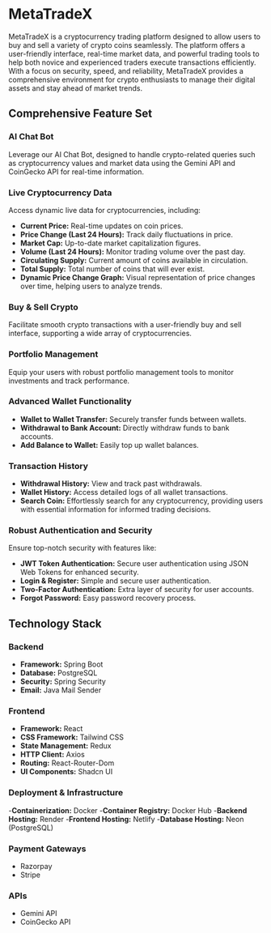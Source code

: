 # MetaTradeX

MetaTradeX is a cryptocurrency trading platform designed to allow users to buy and sell a variety of crypto coins seamlessly. The platform offers a user-friendly interface, real-time market data, and powerful trading tools to help both novice and experienced traders execute transactions efficiently. With a focus on security, speed, and reliability, MetaTradeX provides a comprehensive environment for crypto enthusiasts to manage their digital assets and stay ahead of market trends.

## Comprehensive Feature Set

### AI Chat Bot
Leverage our AI Chat Bot, designed to handle crypto-related queries such as cryptocurrency values and market data using the Gemini API and CoinGecko API for real-time information.

### Live Cryptocurrency Data
Access dynamic live data for cryptocurrencies, including:
- **Current Price:** Real-time updates on coin prices.
- **Price Change (Last 24 Hours):** Track daily fluctuations in price.
- **Market Cap:** Up-to-date market capitalization figures.
- **Volume (Last 24 Hours):** Monitor trading volume over the past day.
- **Circulating Supply:** Current amount of coins available in circulation.
- **Total Supply:** Total number of coins that will ever exist.
- **Dynamic Price Change Graph:** Visual representation of price changes over time, helping users to analyze trends.

### Buy & Sell Crypto
Facilitate smooth crypto transactions with a user-friendly buy and sell interface, supporting a wide array of cryptocurrencies.

### Portfolio Management
Equip your users with robust portfolio management tools to monitor investments and track performance.

### Advanced Wallet Functionality
- **Wallet to Wallet Transfer:** Securely transfer funds between wallets.
- **Withdrawal to Bank Account:** Directly withdraw funds to bank accounts.
- **Add Balance to Wallet:** Easily top up wallet balances.

### Transaction History
- **Withdrawal History:** View and track past withdrawals.
- **Wallet History:** Access detailed logs of all wallet transactions.
- **Search Coin:** Effortlessly search for any cryptocurrency, providing users with essential information for informed trading decisions.

### Robust Authentication and Security
Ensure top-notch security with features like:
- **JWT Token Authentication:** Secure user authentication using JSON Web Tokens for enhanced security.
- **Login & Register:** Simple and secure user authentication.
- **Two-Factor Authentication:** Extra layer of security for user accounts.
- **Forgot Password:** Easy password recovery process.

## Technology Stack

### Backend
- **Framework:** Spring Boot
- **Database:** PostgreSQL
- **Security:** Spring Security
- **Email:** Java Mail Sender

### Frontend
- **Framework:** React
- **CSS Framework:** Tailwind CSS
- **State Management:** Redux
- **HTTP Client:** Axios
- **Routing:** React-Router-Dom
- **UI Components:** Shadcn UI
  
### Deployment & Infrastructure
-**Containerization:** Docker
-**Container Registry:** Docker Hub
-**Backend Hosting:** Render
-**Frontend Hosting:** Netlify
-**Database Hosting:** Neon (PostgreSQL)

### Payment Gateways
- Razorpay
- Stripe

### APIs
- Gemini API
- CoinGecko API

